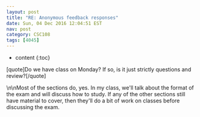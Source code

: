 ```yaml
---
layout: post
title: "RE: Anonymous feedback responses"
date: Sun, 04 Dec 2016 12:04:51 EST
nav: post
category: CSC108
tags: [4045]
---
```


* content
{:toc}

[quote]Do we have class on Monday? If so, is it just strictly questions and review?[/quote]
<!-- more -->
<p>\n\nMost of the sections do, yes. In my class, we'll talk about the format of the exam and will discuss how to study. If any of the other sections still have material to cover, then they'll do a bit of work on classes before discussing the exam.</p>
